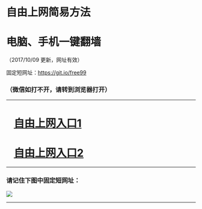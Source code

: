 ﻿# 自由上网简易方法

# 电脑、手机一键翻墙

（2017/10/09 更新，网址有效）

固定短网址：https://git.io/free99

### （微信如打不开，请转到浏览器打开）


***





# &nbsp;&nbsp; <a href="http://ft1149830142.fwq-tz-1001.info/fwqtz01.html?t=100900119774 " target="_blank">自由上网入口1</a>
# &nbsp;&nbsp; <a href="http://ft3162132200.fwq-tz-1002.info/fwqtz02.html?t=100900112721 " target="_blank">自由上网入口2</a>
***

### 请记住下图中固定短网址：

<img src="https://s3-us-west-2.amazonaws.com/fwq-1001/yjfq-20170905okok.png" /> 


***

